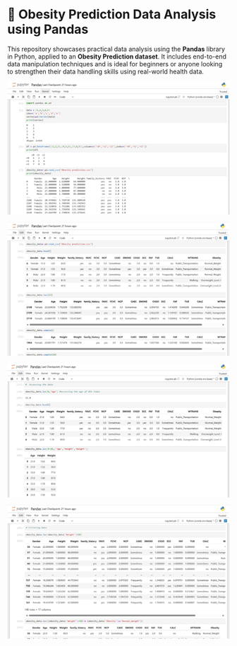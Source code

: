 # 🧠 Obesity Prediction Data Analysis using Pandas

This repository showcases practical data analysis using the **Pandas** library in Python, applied to an **Obesity Prediction dataset**. It includes end-to-end data manipulation techniques and is ideal for beginners or anyone looking to strengthen their data handling skills using real-world health data.

![image alt](https://github.com/Bharan1828/Pandas-Library/blob/8f934d88b86de5fef57d890f80e1c8fb1b3f6828/Screenshot%202025-06-08%20114321.png)

![image alt](https://github.com/Bharan1828/Pandas-Library/blob/main/Screenshot%202025-06-08%20114348.png?raw=true)

![image alt](https://github.com/Bharan1828/Pandas-Library/blob/main/Screenshot%202025-06-08%20114426.png?raw=true)

![image alt](https://github.com/Bharan1828/Pandas-Library/blob/main/Screenshot%202025-06-08%20114456.png?raw=true)

